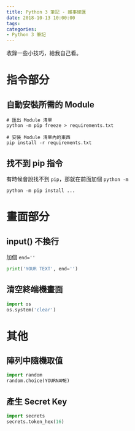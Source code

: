 ```yaml
---
title: Python 3 筆記 - 雜事總匯
date: 2018-10-13 10:00:00
tags:
categories:
- Python 3 筆記
---
```

收錄一些小技巧，給我自己看。
<!--more-->

# 指令部分
## 自動安裝所需的 Module
```
# 匯出 Module 清單
python -m pip freeze > requirements.txt

# 安裝 Module 清單內的東西
pip install -r requirements.txt
```

## 找不到 pip 指令
有時候會說找不到 `pip`，那就在前面加個 `python -m`
```
python -m pip install ...
```

# 畫面部分
## input() 不換行

加個 `end=''`

```Python
print('YOUR TEXT', end='')
```

## 清空終端機畫面
```Python
import os
os.system('clear')
```


# 其他
## 陣列中隨機取值
```Python
import random
random.choice(YOURNAME)
```

## 產生 Secret Key
```Python
import secrets
secrets.token_hex(16)
```